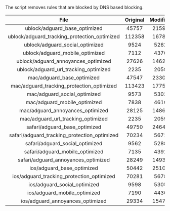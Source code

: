 The script removes rules that are blocked by DNS based blocking.


| File | Original | Modified |
|:----:|:-----:|:-----:|
| ublock/adguard_base_optimized | 45757 | 21591 |
| ublock/adguard_tracking_protection_optimized | 112358 | 16785 |
| ublock/adguard_social_optimized | 9524 | 5262 |
| ublock/adguard_mobile_optimized | 7112 | 4370 |
| ublock/adguard_annoyances_optimized | 27626 | 14624 |
| ublock/adguard_url_tracking_optimized | 2235 | 2059 |
| mac/adguard_base_optimized | 47547 | 23305 |
| mac/adguard_tracking_protection_optimized | 113423 | 17751 |
| mac/adguard_social_optimized | 9573 | 5302 |
| mac/adguard_mobile_optimized | 7838 | 4610 |
| mac/adguard_annoyances_optimized | 28125 | 14866 |
| mac/adguard_url_tracking_optimized | 2235 | 2059 |
| safari/adguard_base_optimized | 49750 | 24645 |
| safari/adguard_tracking_protection_optimized | 70234 | 5671 |
| safari/adguard_social_optimized | 9562 | 5288 |
| safari/adguard_mobile_optimized | 7135 | 4391 |
| safari/adguard_annoyances_optimized | 28249 | 14939 |
| ios/adguard_base_optimized | 50442 | 25108 |
| ios/adguard_tracking_protection_optimized | 70281 | 5678 |
| ios/adguard_social_optimized | 9598 | 5305 |
| ios/adguard_mobile_optimized | 7190 | 4430 |
| ios/adguard_annoyances_optimized | 29334 | 15472 |